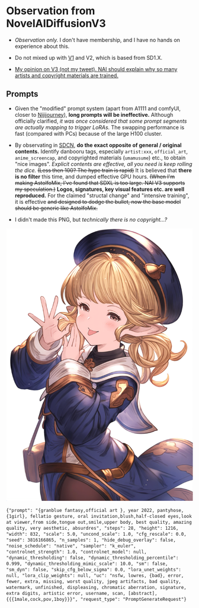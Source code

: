 # Observation from NovelAIDiffusionV3 #

- *Observation only.* I don't have membership, and I have no hands on experience about this.

- Do not mixed up with [V1](../ch99/925997e9.md) and V2, which is based from SD1.X.

- [My opinion on V3 (not my tweet). NAI should explain why so many artists and copyright materials are trained.](https://x.com/laz75n/status/1725042286088880587?s=20)

## Prompts ##

- Given the "modified" prompt system (apart from A1111 and comfyUI, closer to [Nijijourney](https://nijijourney.com/en/)), **long prompts will be ineffective.** Although officially clarified, *it was once considered that some prompt segments are actually mapping to trigger LoRAs.* The swapping performance is fast (compared with PCs) because of the large H100 cluster. 

- By observating in [SDCN](https://t.me/StableDiffusion_CN), **do the exact opposite of general / original contents.** Identify danbooru tags, especially `artist:xxx`, `official_art`, `anime_screencap`, and copyrighted materials (`umamusume`) etc., to obtain "nice images". *Explicit contents are effective, all you need is keep rolling the dice.* ~~(Less then 100? The hype train is rapid)~~ It is believed that **there is no filter** this time, and dumped effective GPU hours. ~~(When I'm making AstolfoMix, I've found that SDXL is too large. NAI V3 supports my speculation.)~~ **Logos, signatures, key visual features etc. are well reproduced.** For the claimed "structal change" and "intensive training", it is effective ~~and designed to dodge the bullet, now the base model should be generic like AstolfoMix.~~

- I didn't made this PNG, but *technically there is no copyright...?*

![{granblue_fantasy,official_art_},_year_2022,_pantyhose,{1girl},.png](img/{granblue_fantasy,official_art_},_year_2022,_pantyhose,{1girl},.png)

```
{"prompt": "{granblue fantasy,official art }, year 2022, pantyhose,{1girl}, fellatio gesture, oral invitation,blush,half-closed eyes,look at viewer,from side,tongue out,smile,upper body, best quality, amazing quality, very aesthetic, absurdres", "steps": 28, "height": 1216, "width": 832, "scale": 5.0, "uncond_scale": 1.0, "cfg_rescale": 0.0, "seed": 3816166865, "n_samples": 1, "hide_debug_overlay": false, "noise_schedule": "native", "sampler": "k_euler", "controlnet_strength": 1.0, "controlnet_model": null, "dynamic_thresholding": false, "dynamic_thresholding_percentile": 0.999, "dynamic_thresholding_mimic_scale": 10.0, "sm": false, "sm_dyn": false, "skip_cfg_below_sigma": 0.0, "lora_unet_weights": null, "lora_clip_weights": null, "uc": "nsfw, lowres, {bad}, error, fewer, extra, missing, worst quality, jpeg artifacts, bad quality, watermark, unfinished, displeasing, chromatic aberration, signature, extra digits, artistic error, username, scan, [abstract], {{{1male,cock,pov,1boy}}}", "request_type": "PromptGenerateRequest"}
```